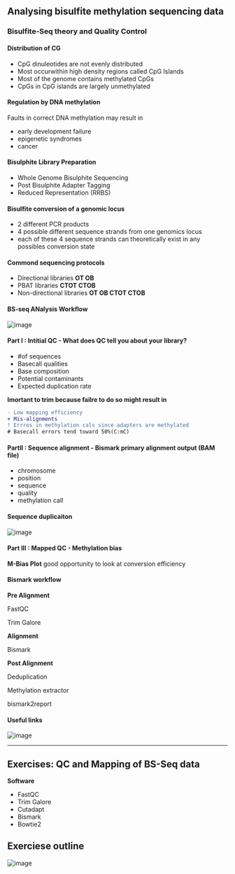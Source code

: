 ## Analysing bisulfite methylation sequencing data

### Bisulfite-Seq theory and Quality Control

#### Distribution of CG
- CpG dinuleotides are not evenly distributed
- Most occurwithin high density regions called CpG Islands
- Most of the genome contains methylated CpGs
- CpGs in CpG islands are largely unmethylated

#### Regulation by DNA methylation
Faults in correct DNA methylation may result in
- early development failure
- epigenetic syndromes
- cancer

#### Bisulphite Library Preparation
- Whole Genome Bisulphite Sequencing
- Post Bisulphite Adapter Tagging
- Reduced Representation (RRBS)

#### Bisulfite conversion of a genomic locus
- 2 different PCR products
- 4 possible different sequence strands from one genomics locus
- each of these 4 sequence strands can theoretically exist in any possibles conversion state

#### Commond sequencing protocols
- Directional libraries **OT OB**
- PBAT libraries **CTOT CTOB**
- Non-directional libraries **OT OB CTOT CTOB**

#### BS-seq ANalysis Workflow
![image](https://user-images.githubusercontent.com/104820908/168039076-dd98c6a0-d9cd-4945-9955-303ee542926b.png)

#### Part I : Intitial QC - What does QC tell you about your library?
- #of sequences
- Basecall qualities
- Base composition
- Potential contaminants
- Expected duplication rate

**Imortant to trim because failre to do so might result in**
``` diff
- Low mapping efficiency
+ Mis-alignments
! Errros in methylation cals since adapters are methylated
# Basecall errors tend toward 50%(C:mC)
```
#### PartII : Sequence alignment - Bismark primary alignment output (BAM file)
- chromosome
- position
- sequence
- quality
- methylation call

#### Sequence duplicaiton
![image](https://user-images.githubusercontent.com/104820908/168040635-372105e8-0f71-43a4-a79e-034fc6f0ddbb.png)

#### Part III : Mapped QC - Methylation bias
**M-Bias Plot** good opportunity to look at conversion efficiency

#### Bismark workflow
**Pre Alignment**

FastQC

Trim Galore

**Alignment**

Bismark

**Post Alignment**

Deduplication

Methylation extractor

bismark2report

#### Useful links

![image](https://user-images.githubusercontent.com/104820908/168042032-7210c0b3-142c-4f51-9fcb-37fd5cf2bf5e.png)

---

## Exercises: QC and Mapping of BS-Seq data
**Software**
- FastQC
- Trim Galore
- Cutadapt
- Bismark
- Bowtie2

## Exerciese outline
![image](https://user-images.githubusercontent.com/104820908/168051685-d9f0fa4e-8158-4f5f-96ca-9b27ec694bf7.png)

